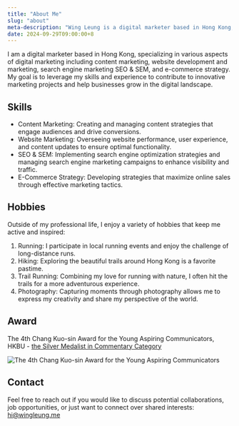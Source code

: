 ```yaml
---
title: "About Me"
slug: "about"
meta-description: "Wing Leung is a digital marketer based in Hong Kong, specializing in various aspects of digital marketing including content marketing, website management, SEO, SEM, and e-commerce strategy. My goal is to leverage my skills and experience to contribute to innovative marketing projects and help businesses grow in the digital landscape."
date: 2024-09-29T09:00:00+8
---
```


I am a digital marketer based in Hong Kong, specializing in various aspects of digital marketing including content marketing, website development and marketing, search engine marketing SEO & SEM, and e-commerce strategy. My goal is to leverage my skills and experience to contribute to innovative marketing projects and help businesses grow in the digital landscape.

## Skills

- Content Marketing: Creating and managing content strategies that engage audiences and drive conversions.
- Website Marketing: Overseeing website performance, user experience, and content updates to ensure optimal functionality.
- SEO & SEM: Implementing search engine optimization strategies and managing search engine marketing campaigns to enhance visibility and traffic.
- E-Commerce Strategy: Developing strategies that maximize online sales through effective marketing tactics.

## Hobbies

Outside of my professional life, I enjoy a variety of hobbies that keep me active and inspired:

1. Running: I participate in local running events and enjoy the challenge of long-distance runs.
2. Hiking: Exploring the beautiful trails around Hong Kong is a favorite pastime.
3. Trail Running: Combining my love for running with nature, I often hit the trails for a more adventurous experience.
4. Photography: Capturing moments through photography allows me to express my creativity and share my perspective of the world.

## Award
The 4th Chang Kuo-sin Award for the Young Aspiring Communicators, HKBU - [the Silver Medalist in Commentary Category](https://www.comm.hkbu.edu.hk/comd-www/chinese/news/m_press_201310_cksaward.htm)

![The 4th Chang Kuo-sin Award for the Young Aspiring Communicators](/images/cks-award-2013.jpg)

## Contact

Feel free to reach out if you would like to discuss potential collaborations, job opportunities, or just want to connect over shared interests: [hi@wingleung.me](mailto:hi@wingleung.me)